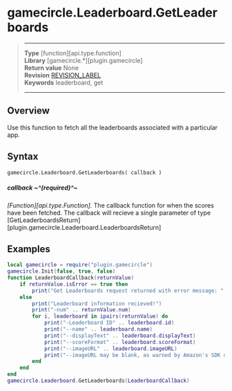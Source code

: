 # gamecircle.Leaderboard.GetLeaderboards

> --------------------- ------------------------------------------------------------------------------------------
> __Type__              [function][api.type.function]  
> __Library__           [gamecircle.*][plugin.gamecircle]  
> __Return value__      None  
> __Revision__          [REVISION_LABEL](REVISION_URL)  
> __Keywords__          leaderboard, get  
> --------------------- ------------------------------------------------------------------------------------------


## Overview
Use this function to fetch all the leaderboards associated with a particular app.


## Syntax

	gamecircle.Leaderboard.GetLeaderboards( callback )

##### callback ~^(required)^~
_[Function][api.type.Function]._ The callback function for when the scores have been fetched. The callback will recieve a single parameter of type [GetLeaderboardsReturn][plugin.gamecircle.Leaderboard.LeaderboardsReturn]




## Examples

``````lua  
local gamecircle = require("plugin.gamecircle")  
gamecircle.Init(false, true, false)  
function LeaderboardCallback(returnValue)  
	if returnValue.isError == true then  
		print("Get Leaderboards request returned with error message: " .. returnValue.errorMessage)  
	else  
		print("Leaderboard information recieved!")  
		print("-num" .. returnValue.num)  
		for i, leaderboard in ipairs(returnValue) do  
			print("-Leaderboard ID" .. leaderboard.id)  
			print("--name" .. leaderboard.name)  
			print("--displayText" .. leaderboard.displayText)  
			print("--scoreFormat" .. leaderboard.scoreFormat)  
			print("--imageURL" .. leaderboard.imageURL)  
			print("--imageURL may be blank, as warned by Amazon's SDK documentation, when propegated outside basic GetLeaderboards function")  
		end  
	end  
end  
gamecircle.Leaderboard.GetLeaderboards(LeaderboardCallback)
``````
